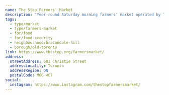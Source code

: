 ```yaml
---
name: The Stop Farmers' Market
description: "Year-round Saturday morning farmers' market operated by The Stop Community Food Centre."
tags:
  - type/market
  - type/farmers-market
  - for/food
  - for/food-security
  - neighbourhood/bracondale-hill
  - borough/old-toronto
link: https://www.thestop.org/farmersmarket/
address:
  streetAddress: 601 Christie Street
  addressLocality: Toronto
  addressRegion: ON
  postalCode: M6G 4C7
social:
  instagram: https://www.instagram.com/thestopfarmersmarket/
---
```

